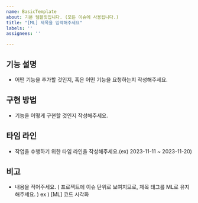 ```yaml
---
name: BasicTemplate
about: 기본 템플릿입니다. (모든 이슈에 사용됩니다.)
title: "[ML] 제목을 입력해주세요"
labels: ''
assignees: ''

---
```


## 기능 설명

- 어떤 기능을 추가할 것인지, 혹은 어떤 기능을 요청하는지 작성해주세요.

## 구현 방법

- 기능을 어떻게 구현할 것인지 작성해주세요.

## 타임 라인

- 작업을 수행하기 위한 타임 라인을 작성해주세요.(ex) 2023-11-11 ~ 2023-11-20)

## 비고

- 내용을 적어주세요. ( 프로젝트에 이슈 단위로 보여지므로, 제목 태그를 ML로 유지해주세요. )
ex ) [ML] 코드 시각화

<br>
